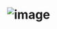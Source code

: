 # ![image](https://user-images.githubusercontent.com/105496462/181786066-d6452dee-a640-4ded-9935-e59af34a3afd.png)
